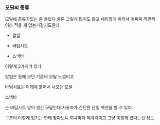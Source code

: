 ### 모달의 종류

모달에 종류가있는 줄 몰랐다 물론 그렇게 많지도 않고 네이밍에 따라서 어짜피 직관적이라 적을 게 없는거같기도한데

- 팝업

- 바텀시트

- 스낵바

이렇게 3가지가 있다.

팝업은 원래 보던 기존의 모달 느낌이고

바텀시트는 아래에 붙어서 나오는 모달

스낵바

는 바텀시트 같이 생긴 모달인데 사용자가 간단한 단일 액션을 할 수 있다.

구분이 이렇게 있기는 한데 찾아보니 회사마다 제각각이고 그냥 이렇게 있다는것 정도.

